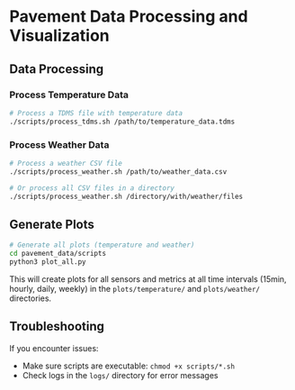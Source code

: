 # Pavement Data Processing and Visualization

## Data Processing

### Process Temperature Data

```bash
# Process a TDMS file with temperature data
./scripts/process_tdms.sh /path/to/temperature_data.tdms
```

### Process Weather Data

```bash
# Process a weather CSV file
./scripts/process_weather.sh /path/to/weather_data.csv

# Or process all CSV files in a directory
./scripts/process_weather.sh /directory/with/weather/files
```

## Generate Plots

```bash
# Generate all plots (temperature and weather)
cd pavement_data/scripts
python3 plot_all.py
```

This will create plots for all sensors and metrics at all time intervals (15min, hourly, daily, weekly)
in the `plots/temperature/` and `plots/weather/` directories.

## Troubleshooting

If you encounter issues:

- Make sure scripts are executable: `chmod +x scripts/*.sh`
- Check logs in the `logs/` directory for error messages
